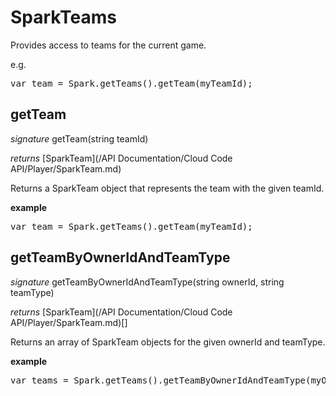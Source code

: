 # SparkTeams

Provides access to teams for the current game.

e.g.

<pre rel="highlighter" code-brush="js" contenteditable="false">var team = Spark.getTeams().getTeam(myTeamId);</pre>



## getTeam

_signature_ getTeam(string teamId)</p>

_returns_ [SparkTeam](/API Documentation/Cloud Code API/Player/SparkTeam.md)</p>

Returns a SparkTeam object that represents the team with the given teamId.

<b>example</b>

<pre rel="highlighter" code-brush="js" contenteditable="false">var team = Spark.getTeams().getTeam(myTeamId);</pre>


## getTeamByOwnerIdAndTeamType

_signature_ getTeamByOwnerIdAndTeamType(string ownerId, string teamType)</p>

_returns_ [SparkTeam](/API Documentation/Cloud Code API/Player/SparkTeam.md)[]</p>

Returns an array of SparkTeam objects for the given ownerId and teamType.

<b>example</b>

<pre rel="highlighter" code-brush="js" contenteditable="false">var teams = Spark.getTeams().getTeamByOwnerIdAndTeamType(myOwnerId, myTeamType);</pre>


